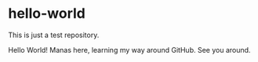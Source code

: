 # hello-world
This is just a test repository.

Hello World!
  Manas here, learning my way around GitHub. See you around.
